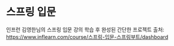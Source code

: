 # 스프링 입문
인프런 김영한님의 스프링 입문 강의 학습 후 완성된 간단한 프로젝트
출처: https://www.inflearn.com/course/스프링-입문-스프링부트/dashboard
